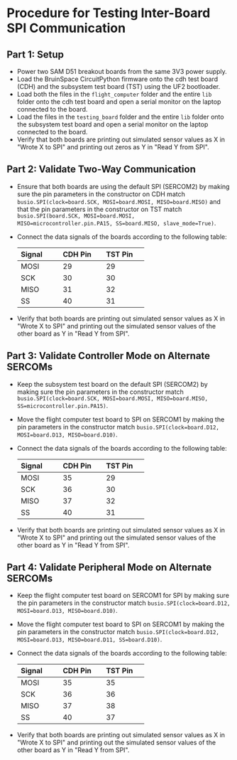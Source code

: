 # Procedure for Testing Inter-Board SPI Communication

## Part 1: Setup
 * Power two SAM D51 breakout boards from the same 3V3 power supply.
 * Load the BruinSpace CircuitPython firmware onto the cdh test board (CDH) and the subsystem test board (TST) using the UF2 bootloader.
 * Load both the files in the `flight_computer` folder and the entire `lib` folder onto the cdh test board and open a serial monitor on the laptop connected to the board.
 * Load the files in the `testing_board` folder and the entire `lib` folder onto the subsystem test board and open a serial monitor on the laptop connected to the board.
 * Verify that both boards are printing out simulated sensor values as X in "Wrote X to SPI" and printing out zeros as Y in "Read Y from SPI".

## Part 2: Validate Two-Way Communication
 * Ensure that both boards are using the default SPI (SERCOM2) by making sure the pin parameters in the constructor on CDH match
 `busio.SPI(clock=board.SCK, MOSI=board.MOSI, MISO=board.MISO)` and that the pin parameters in the constructor on TST match
 `busio.SPI(board.SCK, MOSI=board.MOSI, MISO=microcontroller.pin.PA15, SS=board.MISO, slave_mode=True)`.
 * Connect the data signals of the boards according to the following table:

    | Signal &nbsp;&nbsp;&nbsp;&nbsp;&nbsp;&nbsp; | CDH Pin &nbsp;&nbsp;&nbsp; | TST Pin &nbsp;&nbsp;&nbsp; |
    | ----- | ----- | ----- |
    | MOSI | 29 | 29 |
    | SCK | 30 | 30 |
    | MISO | 31 | 32 |
    | SS | 40 | 31 |

 * Verify that both boards are printing out simulated sensor values as X in "Wrote X to SPI" and printing out the simulated sensor values of
 the other board as Y in "Read Y from SPI".

## Part 3: Validate Controller Mode on Alternate SERCOMs
 * Keep the subsystem test board on the default SPI (SERCOM2) by making sure the pin parameters in the constructor match
 `busio.SPI(clock=board.SCK, MOSI=board.MOSI, MISO=board.MISO, SS=microcontroller.pin.PA15)`.
 * Move the flight computer test board to SPI on SERCOM1 by making the pin parameters in the constructor match
 `busio.SPI(clock=board.D12, MOSI=board.D13, MISO=board.D10)`.
 * Connect the data signals of the boards according to the following table:

    | Signal &nbsp;&nbsp;&nbsp;&nbsp;&nbsp;&nbsp; | CDH Pin &nbsp;&nbsp;&nbsp; | TST Pin &nbsp;&nbsp;&nbsp; |
    | ----- | ----- | ----- |
    | MOSI | 35 | 29 |
    | SCK | 36 | 30 |
    | MISO | 37 | 32 |
    | SS | 40 | 31 |

 * Verify that both boards are printing out simulated sensor values as X in "Wrote X to SPI" and printing out the simulated sensor values of
 the other board as Y in "Read Y from SPI".

## Part 4: Validate Peripheral Mode on Alternate SERCOMs
 * Keep the flight computer test board on SERCOM1 for SPI by making sure the pin parameters in the constructor match
 `busio.SPI(clock=board.D12, MOSI=board.D13, MISO=board.D10)`.
 * Move the flight computer test board to SPI on SERCOM1 by making the pin parameters in the constructor match
 `busio.SPI(clock=board.D12, MOSI=board.D13, MISO=board.D11, SS=board.D10)`.
 * Connect the data signals of the boards according to the following table:

    | Signal &nbsp;&nbsp;&nbsp;&nbsp;&nbsp;&nbsp; | CDH Pin &nbsp;&nbsp;&nbsp; | TST Pin &nbsp;&nbsp;&nbsp; |
    | ----- | ----- | ----- |
    | MOSI | 35 | 35 |
    | SCK | 36 | 36 |
    | MISO | 37 | 38 |
    | SS | 40 | 37 |

 * Verify that both boards are printing out simulated sensor values as X in "Wrote X to SPI" and printing out the simulated sensor values of
 the other board as Y in "Read Y from SPI".
